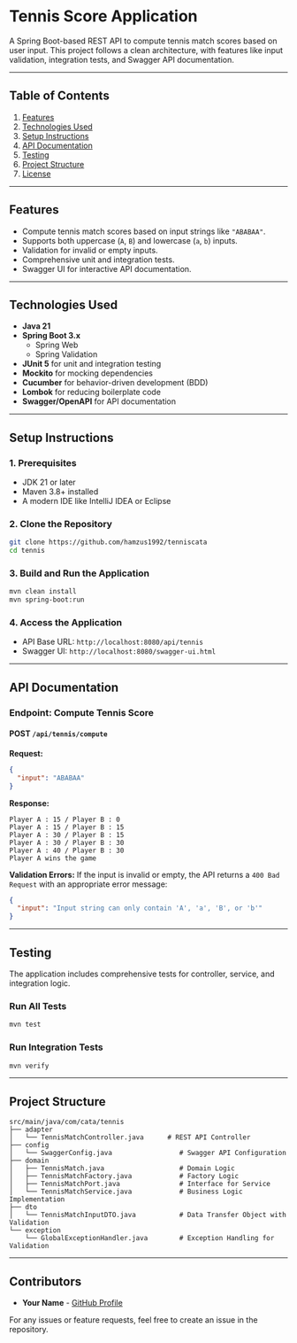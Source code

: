 # **Tennis Score Application**

A Spring Boot-based REST API to compute tennis match scores based on user input. This project follows a clean architecture, with features like input validation, integration tests, and Swagger API documentation.

---

## **Table of Contents**

1. [Features](#features)
2. [Technologies Used](#technologies-used)
3. [Setup Instructions](#setup-instructions)
4. [API Documentation](#api-documentation)
5. [Testing](#testing)
6. [Project Structure](#project-structure)
7. [License](#license)

---

## **Features**

- Compute tennis match scores based on input strings like `"ABABAA"`.
- Supports both uppercase (`A`, `B`) and lowercase (`a`, `b`) inputs.
- Validation for invalid or empty inputs.
- Comprehensive unit and integration tests.
- Swagger UI for interactive API documentation.

---

## **Technologies Used**

- **Java 21**
- **Spring Boot 3.x**
    - Spring Web
    - Spring Validation
- **JUnit 5** for unit and integration testing
- **Mockito** for mocking dependencies
- **Cucumber** for behavior-driven development (BDD)
- **Lombok** for reducing boilerplate code
- **Swagger/OpenAPI** for API documentation

---

## **Setup Instructions**

### **1. Prerequisites**
- JDK 21 or later
- Maven 3.8+ installed
- A modern IDE like IntelliJ IDEA or Eclipse

### **2. Clone the Repository**
```bash
git clone https://github.com/hamzus1992/tenniscata
cd tennis
```

### **3. Build and Run the Application**
```bash
mvn clean install
mvn spring-boot:run
```

### **4. Access the Application**
- API Base URL: `http://localhost:8080/api/tennis`
- Swagger UI: `http://localhost:8080/swagger-ui.html`

---

## **API Documentation**

### **Endpoint: Compute Tennis Score**

#### **POST** `/api/tennis/compute`

**Request:**
```json
{
  "input": "ABABAA"
}
```

**Response:**
```plaintext
Player A : 15 / Player B : 0
Player A : 15 / Player B : 15
Player A : 30 / Player B : 15
Player A : 30 / Player B : 30
Player A : 40 / Player B : 30
Player A wins the game
```

**Validation Errors:**
If the input is invalid or empty, the API returns a `400 Bad Request` with an appropriate error message:
```json
{
  "input": "Input string can only contain 'A', 'a', 'B', or 'b'"
}
```

---

## **Testing**

The application includes comprehensive tests for controller, service, and integration logic.

### **Run All Tests**
```bash
mvn test
```

### **Run Integration Tests**
```bash
mvn verify
```

---

## **Project Structure**

```plaintext
src/main/java/com/cata/tennis
├── adapter
│   └── TennisMatchController.java      # REST API Controller
├── config
│   └── SwaggerConfig.java                 # Swagger API Configuration
├── domain
│   ├── TennisMatch.java                   # Domain Logic
│   ├── TennisMatchFactory.java            # Factory Logic
│   ├── TennisMatchPort.java               # Interface for Service
│   └── TennisMatchService.java            # Business Logic Implementation
├── dto
│   └── TennisMatchInputDTO.java           # Data Transfer Object with Validation
└── exception
    └── GlobalExceptionHandler.java        # Exception Handling for Validation
```

---


## **Contributors**

- **Your Name** - [GitHub Profile](https://github.com/your-username)

For any issues or feature requests, feel free to create an issue in the repository.
